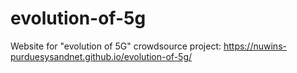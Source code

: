 # evolution-of-5g
Website for "evolution of 5G" crowdsource project: https://nuwins-purduesysandnet.github.io/evolution-of-5g/
